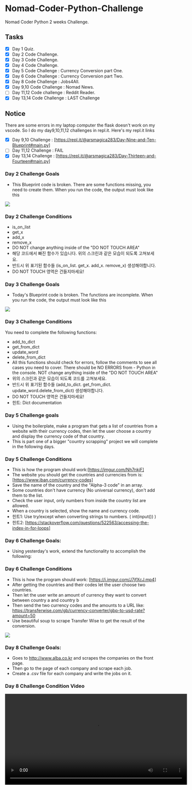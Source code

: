 # Nomad-Coder-Python-Challenge

Nomad Coder Python 2 weeks Challenge.

## Tasks

- [x] Day 1 Quiz.
- [x] Day 2 Code Challenge.
- [x] Day 3 Code Challenge.
- [x] Day 4 Code Challenge.
- [x] Day 5 Code Challenge : Currency Conversion part One.
- [x] Day 6 Code Challenge : Currency Conversion part Two.
- [x] Day 8 Code Challenge : Jobs4All.
- [x] Day 9,10 Code Challenge : Nomad News.
- [ ] Day 11,12 Code challenge : Reddit Reader.
- [x] Day 13,14 Code Challenge : LAST Challenge

## Notice

There are some errors in my laptop computer the flask doesn't work on my vscode. So I do my day9,10,11,12 challenges in repl.it.
Here's my repl.it links

- [x] Day 9,10 Challenge : [https://repl.it/@arsmagica283/Day-Nine-and-Ten-Blueprint#main.py]
- [ ] Day 11,12 Challenge : FAIL
- [x] Day 13,14 Challenge : [https://repl.it/@arsmagica283/Day-Thirteen-and-Fourteen#main.py]

### Day 2 Challenge Goals

- This Blueprint code is broken. There are some functions missing, you need to create them. When you run the code, the output must look like this

<img src="https://nomad-coders-assets.s3.amazonaws.com/media/public/django-summernote/2020-04-13/b23ef8d3-eab8-412d-bd66-ea6062ce2b6f.png">

### Day 2 Challenge Conditions

- is_on_list
- get_x
- add_x
- remove_x
- DO NOT change anything inside of the "DO NOT TOUCH AREA"
- 해당 코드에서 빠진 함수가 있습니다. 위의 스크린과 같은 모습이 되도록 고쳐보세요.
- 반드시 위 표기된 함수들 (is_on_list. get_x. add_x. remove_x) 생성해야합니다.
- DO NOT TOUCH 영역은 건들지마세요!

### Day 3 Challenge Goals

- Today's Blueprint code is broken. The functions are incomplete. When you run the code, the output must look like this

<img src="https://nomad-coders-assets.s3.amazonaws.com/media/public/django-summernote/2020-04-14/3f3c2ef1-5eaa-4a94-b913-f10a9c862224.png">

### Day 3 Challenge Conditions

You need to complete the following functions:

- add_to_dict
- get_from_dict
- update_word
- delete_from_dict
- All this functions should check for errors, follow the comments to see all cases you need to cover. There should be NO ERRORS from - Python in the console. NOT change anything inside of the "DO NOT TOUCH AREA"
- 위의 스크린과 같은 모습이 되도록 코드를 고쳐보세요.
- 반드시 위 표기된 함수들 (add_to_dict. get_from_dict. update_word.delete_from_dict) 생성해야합니다.
- DO NOT TOUCH 영역은 건들지마세요!
- 힌트: Dict documentation

### Day 5 Challenge goals

- Using the boilerplate, make a program that gets a list of countries from a website with their currency codes, then let the user choose a country and display the currency code of that country.
- This is part one of a bigger "country scrapping" project we will complete in the following days.

### Day 5 Challenge Conditions

- This is how the program should work:[https://imgur.com/Nh7nkjF]
- The website you should get the countries and currencies from is:[https://www.iban.com/currency-codes]
- Save the name of the country and the "Alpha-3 code" in an array.
- Some countries don't have currency (No universal currency), don't add them to the list.
- Check the user input, only numbers from inside the country list are allowed.
- When a country is selected, show the name and currency code.
- 힌트1: Use try/except when converting strings to numbers. ( int(input()) )
- 힌트2: [https://stackoverflow.com/questions/522563/accessing-the-index-in-for-loops]

### Day 6 Challenge Goals:

- Using yesterday's work, extend the functionality to accomplish the following:

### Day 6 Challenge Conditions

- This is how the program should work: [https://i.imgur.com/J7jfXcJ.mp4]
- After getting the countries and their codes let the user choose two countries.
- Then let the user write an amount of currency they want to convert between country a and country b
- Then send the two currency codes and the amounts to a URL like: https://transferwise.com/gb/currency-converter/gbp-to-usd-rate?amount=50
- Use beautiful soup to scrape Transfer Wise to get the result of the conversion.

<img src="https://i.imgur.com/MbpdgXA.png">

### Day 8 Challenge Goals:

- Goes to http://www.alba.co.kr and scrapes the companies on the front page.
- Then go to the page of each company and scrape each job.
- Create a .csv file for each company and write the jobs on it.

### Day 8 Challenge Condition Video

<video width="600rem" src="https://i.imgur.com/nZjqUT8.mp4">

### Day 8 Challenge Result Picture

<img src="https://nomad-coders-assets.s3.amazonaws.com/media/public/django-summernote/2020-04-19/67fa4daa-efc2-4033-abce-198f1c04b5e9.png">

### Day 9,10 Challenge goals:

- Using this boilerplate we are going to build a mini clone of the Hacker News Website using the Hacker News Search API and Flask.
- Hacker News Website : ["https://news.ycombinator.com/"] Hacker News Search API : ["https://hn.algolia.com/api"]
- 해커뉴스 API와 Flask를 활용하여 해커뉴스 웹사이트 클론코딩을 진행합니다.
- 위의 힌트 (Clues)를 활용하여, 필요조건 (Requirements) 에 맞추어 과제를 완수하세요.
- 최종 결과 모습을 참고하세요.["https://uniformlinednature.serranoarevalo.repl.co/"]

#### The website should have the following routes:

- /
- /?order_by=new
- /?order_by=popular
- /＜ id ＞

### Day 9,10 Challenge Conditions

- Implement a fake DB like the one we make on the video #4.6 so 'new' and 'popular' can load faster.
- The template should reflect the current order_by selection.
- The main page "/" should by default order_by popular
- There should be a link to each of the stories to go and see the comments.

### Day 11,12 Challenge Goals

Using this boilerplate make website that lets the user read his/her favorite subreddits in one place.
This is how the website should behave: [https://imgur.com/e2oH7EY]

### Day 11,12 Challenge Conditions

- Let the user choose from a list of subreddits.
- For each subreddit chosen get the top posts of the month of that subreddit.
- Combine all the posts of all subreddits and sort them by vote number.
- Show the posts on another page.
- 위의 영상처럼, 좋아하는 서브레딧을 한 곳에 모으고. 스크래핑 해보세요.
- 위의 필요조건에 맞추어 과제를 완수하세요.
- 최종 결과 모습을 참고하세요. [https://royaloddballmicrocode.serranoarevalo.repl.co/]

### Day 13,14 Challenge Goals

- Using this boilerplate build a job scrapper that finds remote jobs in three different websites.
- This is how the website should behave: [https://i.imgur.com/DCIdYE5.mp4]

### Day 13,14 Challenge Conditions

- The website should also be able to export to .csv
- You need to implement a fake db to make repeat searches faster.
- The website should scrape three separate websites: -- [https://weworkremotely.com/] -- [https://stackoverflow.com/jobs] -- [https://remoteok.io/]
- 보일러플레이트를 이용해서, 3개의 웹사이트에서 원격근무 일자리를 긁어오는 웹사이트를 만드세요.
- 조건 (Requirements) 에 맞추어 과제를 완수하세요.
